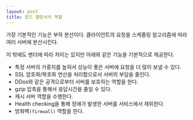 ```yaml
---
layout: post
title: 로드 밸런서의 역할
---
```

 
가장 기본적인 기능은 부하 분산이다. 클라이언트의 요청을 스케줄링 알고리즘에 따라 여러 서버에 분산시킨다.

이 밖에도 벤더에 따라 차이는 있지만 아래와 같은 기능을 기본적으로 제공한다.
* 특정 서버의 가중치를 높혀서 성능이 좋은 서버에 요청을 더 많이 보낼 수 있다.
* SSL 암호화/복호화 연산을 처리함으로서 서버의 부담을 줄인다.
* DDos와 같은 공격으로부터 서버를 보호하는 역할을 한다.
* gzip 압축을 통해서 응답시간을 줄일 수 있다.
* 캐시 서버 역할을 수행한다.
* Health checking을 통해 장애가 발생한 서버를 서비스에서 제외한다.
* 방화벽`(firewall)` 역할을 한다.

